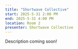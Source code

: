 ```yaml
---
title: "Shortwave Collective"
start: 2025-5-31 2:00 PM
end: 2025-5-31 4:00 PM
location: Room 2
presenter: Shortwave Collective
---
```


Description coming soon!
